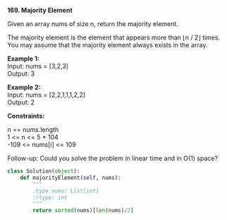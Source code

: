 **169. Majority Element**

Given an array nums of size n, return the majority element.

The majority element is the element that appears more than ⌊n / 2⌋ times. You may assume that the majority element always exists in the array.

**Example 1:**  
Input: nums = [3,2,3]  
Output: 3  

**Example 2:**  
Input: nums = [2,2,1,1,1,2,2]  
Output: 2  
 

**Constraints:**  

n == nums.length  
1 <= n <= 5 * 104  
-109 <= nums[i] <= 109  

Follow-up: Could you solve the problem in linear time and in O(1) space?

```python
class Solution(object):
    def majorityElement(self, nums):
        """
        :type nums: List[int]
        :rtype: int
        """
        return sorted(nums)[len(nums)/2]
